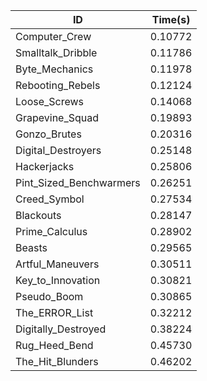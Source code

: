 |ID|Time(s)|
|-|-|
|Computer_Crew|0.10772|
|Smalltalk_Dribble|0.11786|
|Byte_Mechanics|0.11978|
|Rebooting_Rebels|0.12124|
|Loose_Screws|0.14068|
|Grapevine_Squad|0.19893|
|Gonzo_Brutes|0.20316|
|Digital_Destroyers|0.25148|
|Hackerjacks|0.25806|
|Pint_Sized_Benchwarmers|0.26251|
|Creed_Symbol|0.27534|
|Blackouts|0.28147|
|Prime_Calculus|0.28902|
|Beasts|0.29565|
|Artful_Maneuvers|0.30511|
|Key_to_Innovation|0.30821|
|Pseudo_Boom|0.30865|
|The_ERROR_List|0.32212|
|Digitally_Destroyed|0.38224|
|Rug_Heed_Bend|0.45730|
|The_Hit_Blunders|0.46202|
